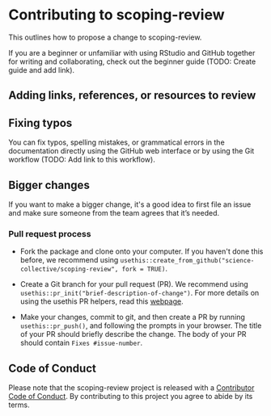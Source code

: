# Contributing to scoping-review

This outlines how to propose a change to scoping-review. 

<!-- TODO: Eventually convert this over into its own generic document that other files can refer to? -->

If you are a beginner or unfamiliar with using RStudio and GitHub together for
writing and collaborating, check out the beginner guide (TODO: Create guide and add link).

## Adding links, references, or resources to review

<!-- TODO: Add explanation once its been determined. -->

## Fixing typos

You can fix typos, spelling mistakes, or grammatical errors in the documentation
directly using the GitHub web interface or by using the Git workflow (TODO: Add link to this workflow).

## Bigger changes

If you want to make a bigger change, it's a good idea to first file an issue and
make sure someone from the team agrees that it’s needed.

### Pull request process

*   Fork the package and clone onto your computer. If you haven't done this before, we recommend using `usethis::create_from_github("science-collective/scoping-review", fork = TRUE)`.

*   Create a Git branch for your pull request (PR). We recommend using `usethis::pr_init("brief-description-of-change")`.
    For more details on using the usethis PR helpers, read this [webpage](https://usethis.r-lib.org/articles/pr-functions.html).

*   Make your changes, commit to git, and then create a PR by running
    `usethis::pr_push()`, and following the prompts in your browser.
    The title of your PR should briefly describe the change.
    The body of your PR should contain `Fixes #issue-number`.

## Code of Conduct

Please note that the scoping-review project is released with a
[Contributor Code of Conduct](CODE_OF_CONDUCT.md). By contributing to this
project you agree to abide by its terms.

